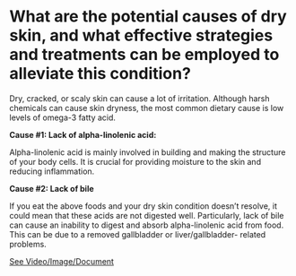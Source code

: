 # What are the potential causes of dry skin, and what effective strategies and treatments can be employed to alleviate this condition?

Dry, cracked, or scaly skin can cause a lot of irritation. Although harsh chemicals can cause skin dryness, the most common dietary cause is low levels of omega-3 fatty acid.

**Cause #1: Lack of alpha-linolenic acid:**

Alpha-linolenic acid is mainly involved in building and making the structure of your body cells. It is crucial for providing moisture to the skin and reducing inflammation.

**Cause #2: Lack of bile**

If you eat the above foods and your dry skin condition doesn’t resolve, it could mean that these acids are not digested well. Particularly, lack of bile can cause an inability to digest and absorb alpha-linolenic acid from food. This can be due to a removed gallbladder or liver/gallbladder- related problems.

 [See Video/Image/Document](https://hls-player.drberg.com/asset?path=migrated-assets/flaxseed-benefits-for-skin-symptoms-of-linoleic-acid-deficiency-drberg)